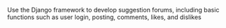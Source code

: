 Use the Django framework to develop suggestion forums, including basic functions such as user login, posting, comments, likes, and dislikes
